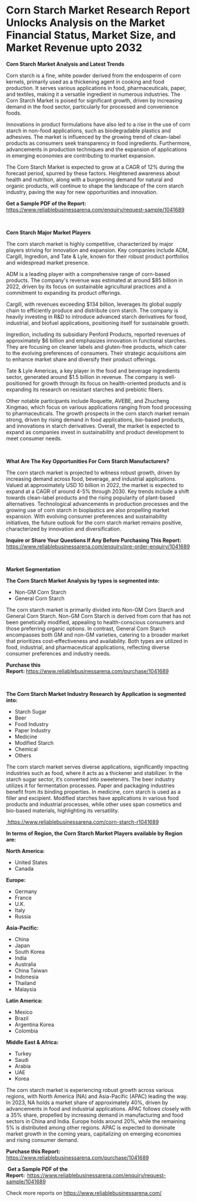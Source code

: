 <p><h1>Corn Starch Market Research Report Unlocks Analysis on the Market Financial Status, Market Size, and Market Revenue upto 2032</h1></p><p><strong>Corn Starch Market Analysis and Latest Trends</strong></p>
<p><p>Corn starch is a fine, white powder derived from the endosperm of corn kernels, primarily used as a thickening agent in cooking and food production. It serves various applications in food, pharmaceuticals, paper, and textiles, making it a versatile ingredient in numerous industries. The Corn Starch Market is poised for significant growth, driven by increasing demand in the food sector, particularly for processed and convenience foods. </p><p>Innovations in product formulations have also led to a rise in the use of corn starch in non-food applications, such as biodegradable plastics and adhesives. The market is influenced by the growing trend of clean-label products as consumers seek transparency in food ingredients. Furthermore, advancements in production techniques and the expansion of applications in emerging economies are contributing to market expansion.</p><p>The Corn Starch Market is expected to grow at a CAGR of 12% during the forecast period, spurred by these factors. Heightened awareness about health and nutrition, along with a burgeoning demand for natural and organic products, will continue to shape the landscape of the corn starch industry, paving the way for new opportunities and innovation.</p></p>
<p><strong>Get a Sample PDF of the Report:&nbsp;</strong> <a href="https://www.reliablebusinessarena.com/enquiry/request-sample/1041689?utm_campaign=3506&utm_medium=2&utm_source=Github&utm_content=ia&utm_term=07042025&utm_id=corn-starch">https://www.reliablebusinessarena.com/enquiry/request-sample/1041689</a></p>
<p>&nbsp;</p>
<p><strong>Corn Starch Major Market Players</strong></p>
<p><p>The corn starch market is highly competitive, characterized by major players striving for innovation and expansion. Key companies include ADM, Cargill, Ingredion, and Tate & Lyle, known for their robust product portfolios and widespread market presence.</p><p>ADM is a leading player with a comprehensive range of corn-based products. The company's revenue was estimated at around $85 billion in 2022, driven by its focus on sustainable agricultural practices and a commitment to expanding its product offerings.</p><p>Cargill, with revenues exceeding $134 billion, leverages its global supply chain to efficiently produce and distribute corn starch. The company is heavily investing in R&D to introduce advanced starch derivatives for food, industrial, and biofuel applications, positioning itself for sustainable growth.</p><p>Ingredion, including its subsidiary Penford Products, reported revenues of approximately $6 billion and emphasizes innovation in functional starches. They are focusing on cleaner labels and gluten-free products, which cater to the evolving preferences of consumers. Their strategic acquisitions aim to enhance market share and diversify their product offerings.</p><p>Tate & Lyle Americas, a key player in the food and beverage ingredients sector, generated around $1.5 billion in revenue. The company is well-positioned for growth through its focus on health-oriented products and is expanding its research on resistant starches and prebiotic fibers.</p><p>Other notable participants include Roquette, AVEBE, and Zhucheng Xingmao, which focus on various applications ranging from food processing to pharmaceuticals. The growth prospects in the corn starch market remain strong, driven by rising demand in food applications, bio-based products, and innovations in starch derivatives. Overall, the market is expected to expand as companies invest in sustainability and product development to meet consumer needs.</p></p>
<p>&nbsp;</p>
<p><strong>What Are The Key Opportunities For Corn Starch Manufacturers?</strong></p>
<p><p>The corn starch market is projected to witness robust growth, driven by increasing demand across food, beverage, and industrial applications. Valued at approximately USD 10 billion in 2022, the market is expected to expand at a CAGR of around 4-5% through 2030. Key trends include a shift towards clean-label products and the rising popularity of plant-based alternatives. Technological advancements in production processes and the growing use of corn starch in bioplastics are also propelling market expansion. With evolving consumer preferences and sustainability initiatives, the future outlook for the corn starch market remains positive, characterized by innovation and diversification.</p></p>
<p><strong>Inquire or Share Your Questions If Any Before Purchasing This Report:</strong> <a href="https://www.reliablebusinessarena.com/enquiry/pre-order-enquiry/1041689?utm_campaign=3506&utm_medium=2&utm_source=Github&utm_content=ia&utm_term=07042025&utm_id=corn-starch">https://www.reliablebusinessarena.com/enquiry/pre-order-enquiry/1041689</a></p>
<p>&nbsp;</p>
<p><strong>Market Segmentation</strong></p>
<p><strong>The Corn Starch Market Analysis by types is segmented into:</strong></p>
<p><ul><li>Non-GM Corn Starch</li><li>General Corn Starch</li></ul></p>
<p><p>The corn starch market is primarily divided into Non-GM Corn Starch and General Corn Starch. Non-GM Corn Starch is derived from corn that has not been genetically modified, appealing to health-conscious consumers and those preferring organic options. In contrast, General Corn Starch encompasses both GM and non-GM varieties, catering to a broader market that prioritizes cost-effectiveness and availability. Both types are utilized in food, industrial, and pharmaceutical applications, reflecting diverse consumer preferences and industry needs.</p></p>
<p><strong>Purchase this Report:&nbsp;</strong><a href="https://www.reliablebusinessarena.com/purchase/1041689?utm_campaign=3506&utm_medium=2&utm_source=Github&utm_content=ia&utm_term=07042025&utm_id=corn-starch">https://www.reliablebusinessarena.com/purchase/1041689</a></p>
<p>&nbsp;</p>
<p><strong>The Corn Starch Market Industry Research by Application is segmented into:</strong></p>
<p><ul><li>Starch Sugar</li><li>Beer</li><li>Food Industry</li><li>Paper Industry</li><li>Medicine</li><li>Modified Starch</li><li>Chemical</li><li>Others</li></ul></p>
<p><p>The corn starch market serves diverse applications, significantly impacting industries such as food, where it acts as a thickener and stabilizer. In the starch sugar sector, it’s converted into sweeteners. The beer industry utilizes it for fermentation processes. Paper and packaging industries benefit from its binding properties. In medicine, corn starch is used as a filler and excipient. Modified starches have applications in various food products and industrial processes, while other uses span cosmetics and bio-based materials, highlighting its versatility.</p></p>
<p><a href="https://www.reliablebusinessarena.com/corn-starch-r1041689?utm_campaign=3506&utm_medium=2&utm_source=Github&utm_content=ia&utm_term=07042025&utm_id=corn-starch">&nbsp;https://www.reliablebusinessarena.com/corn-starch-r1041689</a></p>
<p><strong>In terms of Region, the Corn Starch Market Players available by Region are:</strong></p>
<p>
    <p> <strong> North America: </strong>
        <ul>
            <li>United States</li>
            <li>Canada</li>
        </ul>
        </p> 
    <p> <strong> Europe: </strong>
        <ul>
            <li>Germany</li>
            <li>France</li>
            <li>U.K.</li>
            <li>Italy</li>
            <li>Russia</li>
        </ul>
        </p> 
    <p> <strong> Asia-Pacific: </strong>
        <ul>
            <li>China</li>
            <li>Japan</li>
            <li>South Korea</li>
            <li>India</li>
            <li>Australia</li>
            <li>China Taiwan</li>
            <li>Indonesia</li>
            <li>Thailand</li>
            <li>Malaysia</li>
        </ul>
        </p> 
    <p> <strong> Latin America: </strong>
        <ul>
            <li>Mexico</li>
            <li>Brazil</li>
            <li>Argentina Korea</li>
            <li>Colombia</li>
        </ul>
        </p> 
    <p> <strong> Middle East & Africa: </strong>
        <ul>
            <li>Turkey</li>
            <li>Saudi</li>
            <li>Arabia</li>
            <li>UAE</li>
            <li>Korea</li>
        </ul>
    </p>
    </p>
<p><p>The corn starch market is experiencing robust growth across various regions, with North America (NA) and Asia-Pacific (APAC) leading the way. In 2023, NA holds a market share of approximately 40%, driven by advancements in food and industrial applications. APAC follows closely with a 35% share, propelled by increasing demand in manufacturing and food sectors in China and India. Europe holds around 20%, while the remaining 5% is distributed among other regions. APAC is expected to dominate market growth in the coming years, capitalizing on emerging economies and rising consumer demand.</p></p>
<p><strong>Purchase this Report: </strong><a href="https://www.reliablebusinessarena.com/purchase/1041689?utm_campaign=3506&utm_medium=2&utm_source=Github&utm_content=ia&utm_term=07042025&utm_id=corn-starch">https://www.reliablebusinessarena.com/purchase/1041689</a></p>
<p>&nbsp;<strong>Get a Sample PDF of the Report:&nbsp;&nbsp;</strong><a href="https://www.reliablebusinessarena.com/enquiry/request-sample/1041689?utm_campaign=3506&utm_medium=2&utm_source=Github&utm_content=ia&utm_term=07042025&utm_id=corn-starch">https://www.reliablebusinessarena.com/enquiry/request-sample/1041689</a></p>
<p><strong></strong></p>
<p>Check more reports on <a href="https://www.reliablebusinessarena.com/?utm_campaign=3506&utm_medium=2&utm_source=Github&utm_content=ia&utm_term=07042025&utm_id=corn-starch">https://www.reliablebusinessarena.com/</a></p>